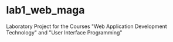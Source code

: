 # lab1_web_maga
Laboratory Project for the Courses "Web Application Development Technology" and "User Interface Programming"
